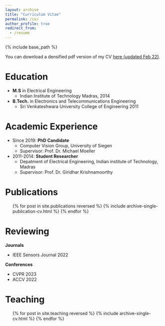 ```yaml
---
layout: archive
title: "Curriculum Vitae"
permalink: /cv/
author_profile: true
redirect_from:
  - /resume
---
```


{% include base_path %}

You can download a densified pdf version of my CV [here (updated Feb 22)](https://KVGandikota.github.io/files/kvg_cv.pdf).

Education
======
* **M.S**  in Electrical Engineering
  *  Indian Institute of Technology Madras, 2014
* **B.Tech.** in Electronics and Telecommunications Engineering
  * Sri Venkateshwara University College of Engineering 2011

Academic Experience
======
* Since 2019: **PhD Candidate**
  * Computer Vision Group, University of Siegen
  * Supervisor: Prof. Dr. Michael Moeller
* 2011-2014: **Student Researcher**
  * Depatment of Electrical Engineering, Indian institute of Technology, Madras
  * Supervisor: Prof. Dr. Giridhar Krishnamoorthy


Publications
======
  <ul>{% for post in site.publications reversed %}
    {% include archive-single-publication-cv.html %}
  {% endfor %}</ul>


Reviewing
======

**Journals**

* IEEE Sensors Journal 2022

**Conferences**

* CVPR 2023
* ACCV 2022

Teaching
======
  <ul>{% for post in site.teaching reversed %}
    {% include archive-single-cv.html %}
  {% endfor %}</ul>
